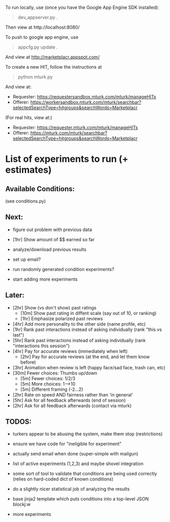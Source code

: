 To run locally, use (once you have the Google App Engine SDK installed):

> dev_appserver.py . 

Then view at http://localhost:8080/

To push to google app engine, use

> appcfg.py update .

And view at http://marketplacr.appspot.com/

To create a new HIT, follow the instructions at 

> python mturk.py 

And view at:

- Requester: https://requestersandbox.mturk.com/mturk/manageHITs
- Offerer: https://workersandbox.mturk.com/mturk/searchbar?selectedSearchType=hitgroups&searchWords=Marketplacr

(For real hits, view at:)
- Requester: https://requester.mturk.com/mturk/manageHITs
- Offerer: https://mturk.com/mturk/searchbar?selectedSearchType=hitgroups&searchWords=Marketplacr

List of experiments to run (+ estimates)
===========================

Available Conditions:
---------------------
(see conditions.py)

Next:
----
- figure out problem with previous data
- [1hr] Show amount of $$ earned so far
- analyze/download previous results
 - set up email?
 - run randomly generated condition experiments?

- start adding more experiments

Later:
------

- [2hr] Show (vs don't show) past ratings
    - [10m] Show past rating in diffent scale (say out of 10, or ranking) 
    - [1hr] Emphasize polarized past reviews
- [4hr] Add more personality to the other side (name profile, etc)
- [1hr] Rank past interactions instead of asking individually (rank "this vs last")
- [5hr] Rank past interactions instead of asking individually (rank "interactions this session")
- [4hr] Pay for accurate reviews (immediately when left)
  - [2hr] Pay for accurate reviews (at the end, and let them know before)
- [3hr[ Animation when review is left (happy face/sad face, trash can, etc)
- [30m] Fewer choices: Thumbs up/down
  - [5m] Fewer choices: 1/2/3 
  - [5m] More choices: 1-->10
  - [5m] Different framing (-2...2)
- [2hr] Rate on speed AND fairness rather than 'in general'
- [5hr] Ask for all feedback afterwards (end of session)
- [2hr] Ask for all feedback afterwards (contact via mturk)

TODOS:
-----
 - turkers appear to be abusing the system, make them stop (restrictions)
 - ensure we have code for "ineligible for experiment"
 - actually send email when done (super-simple with mailgun)
 - list of active experiments (1,2,3) and maybe shovel integration 

 - some sort of tool to validate that conditions are being used correctly (relies on hard-coded dict of known conditions)
 - do a slightly nicer statistical job of analyzing the results 
 - base jinja2 template which puts conditions into a top-level JSON blockj:w
 - more experiments
